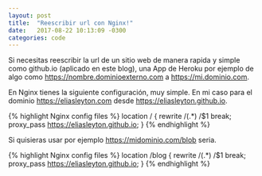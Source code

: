 ```yaml
---
layout: post
title:  "Reescribir url con Nginx!"
date:   2017-08-22 10:13:09 -0300
categories: code
---
```


Si necesitas reescribir la url de un sitio web de manera rapida y simple como github.io (aplicado en este blog), una App de Heroku por ejemplo de algo como https://nombre.dominioexterno.com a https://mi.dominio.com.

En Nginx tienes la siguiente configuración, muy simple. En mi caso para el dominio https://eliasleyton.com desde https://eliasleyton.github.io.

{% highlight Nginx config files %}
location  / {
  rewrite /(.*) /$1  break;
  proxy_pass https://eliasleyton.github.io;
}
{% endhighlight %}

Si quisieras usar por ejemplo https://midominio.com/blob seria.

{% highlight Nginx config files %}
location  /blog {
  rewrite /(.*) /$1  break;
  proxy_pass https://eliasleyton.github.io;
}
{% endhighlight %}
